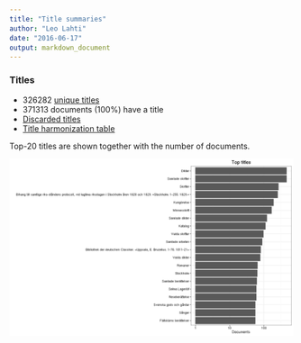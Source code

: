 ```yaml
---
title: "Title summaries"
author: "Leo Lahti"
date: "2016-06-17"
output: markdown_document
---
```



### Titles

 * 326282 [unique titles](output.tables/title_accepted.csv)
 * 371313 documents (100%) have a title
 * [Discarded titles](output.tables/title_discarded.csv)
 * [Title harmonization table](output.tables/title_conversion_nontrivial.csv)

Top-20 titles are shown together with the number of documents.

![plot of chunk summarytitle](figure/summarytitle-1.png)

